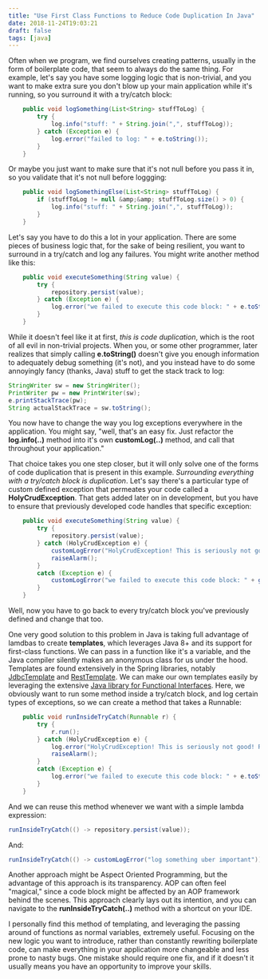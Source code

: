 ```yaml
---
title: "Use First Class Functions to Reduce Code Duplication In Java"
date: 2018-11-24T19:03:21
draft: false
tags: [java]
---
```


Often when we program, we find ourselves creating patterns, usually in the form of boilerplate code, that seem to always do the same thing. For example, let's say you have some logging logic that is non-trivial, and you want to make extra sure you don't blow up your main application while it's running, so you surround it with a try/catch block:

```java
    public void logSomething(List<String> stuffToLog) {
        try {
            log.info("stuff: " + String.join(",", stuffToLog));
        } catch (Exception e) {
            log.error("failed to log: " + e.toString());
        }
    }
```

Or maybe you just want to make sure that it's not null before you pass it in, so you validate that it's not null before loggging:

```java
    public void logSomethingElse(List<String> stuffToLog) {
        if (stuffToLog != null &amp;&amp; stuffToLog.size() > 0) {
            log.info("stuff: " + String.join(",", stuffToLog));
        }
    }
```

Let's say you have to do this a lot in your application. There are some pieces of business logic that, for the sake of being resilient, you want to surround in a try/catch and log any failures. You might write another method like this:

```java
    public void executeSomething(String value) {
        try {
            repository.persist(value);
        } catch (Exception e) {
            log.error("we failed to execute this code block: " + e.toString());
        }
    }
```

While it doesn't feel like it at first, _this is code duplication_, which is the root of all evil in non-trivial projects. When you, or some other programmer, later realizes that simply calling **e.toString()** doesn't give you enough information to adequately debug something (it's not), and you instead have to do some annoyingly fancy (thanks, Java) stuff to get the stack track to log:

```java
StringWriter sw = new StringWriter();
PrintWriter pw = new PrintWriter(sw);
e.printStackTrace(pw);
String actualStackTrace = sw.toString();

```

You now have to change the way you log exceptions everywhere in the application. You might say, "well, that's an easy fix. Just refactor the **log.info(..)** method into it's own **customLog(..)** method, and call that throughout your application."

That choice takes you one step closer, but it will only solve one of the forms of code duplication that is present in this example. _Surrounding everything with a try/catch block is duplication_. Let's say there's a particular type of custom defined exception that permeates your code called a **HolyCrudException**. That gets added later on in development, but you have to ensure that previously developed code handles that specific exception:

```java
    public void executeSomething(String value) {
        try {
            repository.persist(value);
        } catch (HolyCrudException e) {
            customLogError("HolyCrudException! This is seriously not good! Raising the alarms");
            raiseAlarm();
        }
        catch (Exception e) {
            customLogError("we failed to execute this code block: " + getStackTrace(e));
        }
    }

```

Well, now you have to go back to every try/catch block you've previously defined and change that too.

One very good solution to this problem in Java is taking full advantage of lamdbas to create **templates**, which leverages Java 8+ and its support for first-class functions. We can pass in a function like it's a variable, and the Java compiler silently makes an anonymous class for us under the hood. Templates are found extensively in the Spring libraries, notably [JdbcTemplate](https://docs.spring.io/spring-framework/docs/current/javadoc-api/org/springframework/jdbc/core/JdbcTemplate.html) and [RestTemplate](https://docs.spring.io/spring/docs/current/javadoc-api/org/springframework/web/client/RestTemplate.html). We can make our own templates easily by leveraging the extensive [Java library for Functional Interfaces](https://docs.oracle.com/javase/8/docs/api/java/util/function/package-summary.html). Here, we obviously want to run some method inside a try/catch block, and log certain types of exceptions, so we can create a method that takes a Runnable:

```java
    public void runInsideTryCatch(Runnable r) {
        try {
            r.run();
        } catch (HolyCrudException e) {
            log.error("HolyCrudException! This is seriously not good! Raising the alarms");
            raiseAlarm();
        }
        catch (Exception e) {
            log.error("we failed to execute this code block: " + e.toString());
        }
    }

```

And we can reuse this method whenever we want with a simple lambda expression:

```java
runInsideTryCatch(() -> repository.persist(value));
```

And:

```java
runInsideTryCatch(() -> customLogError("log something uber important"));
```

Another approach might be Aspect Oriented Programming, but the advantage of this approach is its transparency. AOP can often feel "magical," since a code block might be affected by an AOP framework behind the scenes. This approach clearly lays out its intention, and you can navigate to the **runInsideTryCatch(..)** method with a shortcut on your IDE.

I personally find this method of templating, and leveraging the passing around of functions as normal variables, extremely useful. Focusing on the new logic you want to introduce, rather than constantly rewriting boilerplate code, can make everything in your application more changeable and less prone to nasty bugs. One mistake should require one fix, and if it doesn't it usually means you have an opportunity to improve your skills.
